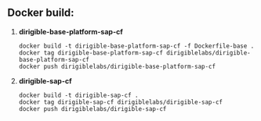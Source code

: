 ## Docker build:

1. **dirigible-base-platform-sap-cf**
    ```
    docker build -t dirigible-base-platform-sap-cf -f Dockerfile-base .
    docker tag dirigible-base-platform-sap-cf dirigiblelabs/dirigible-base-platform-sap-cf
    docker push dirigiblelabs/dirigible-base-platform-sap-cf
    ```

1. **dirigible-sap-cf**
    ```
    docker build -t dirigible-sap-cf .
    docker tag dirigible-sap-cf dirigiblelabs/dirigible-sap-cf
    docker push dirigiblelabs/dirigible-sap-cf